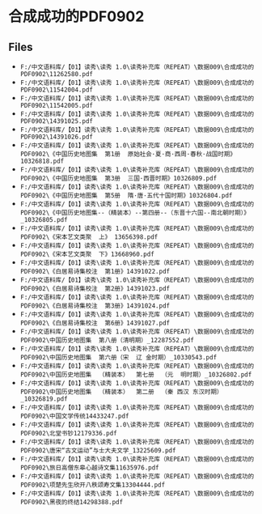 # 合成成功的PDF0902

## Files

- `F:/中文语料库/【01】读秀\读秀 1.0\读秀补充库（REPEAT）\数据009\合成成功的PDF0902\11262580.pdf`
- `F:/中文语料库/【01】读秀\读秀 1.0\读秀补充库（REPEAT）\数据009\合成成功的PDF0902\11542004.pdf`
- `F:/中文语料库/【01】读秀\读秀 1.0\读秀补充库（REPEAT）\数据009\合成成功的PDF0902\11542005.pdf`
- `F:/中文语料库/【01】读秀\读秀 1.0\读秀补充库（REPEAT）\数据009\合成成功的PDF0902\14391025.pdf`
- `F:/中文语料库/【01】读秀\读秀 1.0\读秀补充库（REPEAT）\数据009\合成成功的PDF0902\14391026.pdf`
- `F:/中文语料库/【01】读秀\读秀 1.0\读秀补充库（REPEAT）\数据009\合成成功的PDF0902\《中国历史地图集  第1册  原始社会·夏·商·西周·春秋·战国时期》10326818.pdf`
- `F:/中文语料库/【01】读秀\读秀 1.0\读秀补充库（REPEAT）\数据009\合成成功的PDF0902\《中国历史地图集  第3册  三国·西晋时期》10326809.pdf`
- `F:/中文语料库/【01】读秀\读秀 1.0\读秀补充库（REPEAT）\数据009\合成成功的PDF0902\《中国历史地图集  第5册  隋·唐·五代十国时期》10326804.pdf`
- `F:/中文语料库/【01】读秀\读秀 1.0\读秀补充库（REPEAT）\数据009\合成成功的PDF0902\《中国历史地图集--（精装本）--第四册--（东晋十六国--南北朝时期）》_10326805.pdf`
- `F:/中文语料库/【01】读秀\读秀 1.0\读秀补充库（REPEAT）\数据009\合成成功的PDF0902\《宋本艺文类聚  上》 13656398.pdf`
- `F:/中文语料库/【01】读秀\读秀 1.0\读秀补充库（REPEAT）\数据009\合成成功的PDF0902\《宋本艺文类聚  下》13668960.pdf`
- `F:/中文语料库/【01】读秀\读秀 1.0\读秀补充库（REPEAT）\数据009\合成成功的PDF0902\《白居易诗集校注  第1册》14391022.pdf`
- `F:/中文语料库/【01】读秀\读秀 1.0\读秀补充库（REPEAT）\数据009\合成成功的PDF0902\《白居易诗集校注  第2册》14391023.pdf`
- `F:/中文语料库/【01】读秀\读秀 1.0\读秀补充库（REPEAT）\数据009\合成成功的PDF0902\《白居易诗集校注  第3册》14391024.pdf`
- `F:/中文语料库/【01】读秀\读秀 1.0\读秀补充库（REPEAT）\数据009\合成成功的PDF0902\《白居易诗集校注  第6册》14391027.pdf`
- `F:/中文语料库/【01】读秀\读秀 1.0\读秀补充库（REPEAT）\数据009\合成成功的PDF0902\中国历史地图集  第八册（清明期）_12287552.pdf`
- `F:/中文语料库/【01】读秀\读秀 1.0\读秀补充库（REPEAT）\数据009\合成成功的PDF0902\中国历史地图集  第六册（宋  辽 金时期）_10330543.pdf`
- `F:/中文语料库/【01】读秀\读秀 1.0\读秀补充库（REPEAT）\数据009\合成成功的PDF0902\中国历史地图集  （精装本）  第七册  （元  明时期）_10326802.pdf`
- `F:/中文语料库/【01】读秀\读秀 1.0\读秀补充库（REPEAT）\数据009\合成成功的PDF0902\中国历史地图集  （精装本）  第二册  （秦 西汉 东汉时期）_10326819.pdf`
- `F:/中文语料库/【01】读秀\读秀 1.0\读秀补充库（REPEAT）\数据009\合成成功的PDF0902\中国文学传统14433247.pdf`
- `F:/中文语料库/【01】读秀\读秀 1.0\读秀补充库（REPEAT）\数据009\合成成功的PDF0902\北堂书钞12179336.pdf`
- `F:/中文语料库/【01】读秀\读秀 1.0\读秀补充库（REPEAT）\数据009\合成成功的PDF0902\唐宋“古文运动”与士大夫文学_13225609.pdf`
- `F:/中文语料库/【01】读秀\读秀 1.0\读秀补充库（REPEAT）\数据009\合成成功的PDF0902\旅日高僧东皋心越诗文集11635976.pdf`
- `F:/中文语料库/【01】读秀\读秀 1.0\读秀补充库（REPEAT）\数据009\合成成功的PDF0902\项楚先生欣开八秩颂寿文集13304444.pdf`
- `F:/中文语料库/【01】读秀\读秀 1.0\读秀补充库（REPEAT）\数据009\合成成功的PDF0902\黑夜的终结14298388.pdf`
